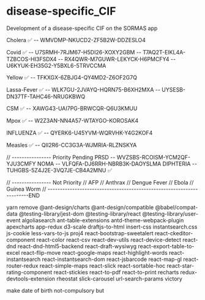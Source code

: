 # disease-specific_CIF
Development of a disease-specific CIF on the SORMAS app

Cholera ✅
-- WMVDMP-NKUCD2-ZF5B2W-DDZESLO4

Covid ✅
-- U7SRMH-7RJM67-H5DI26-XOXY2GBM
-- T7AQ2T-EIKL4A-TZBCOS-HI3FSDX4
-- RX4QWR-M7GUWR-LEKYCK-H6PMCFY4
-- U6KYUK-EH35G2-Y5BXL6-5TRVCCMA

Yellow ✅
-- TFKXGX-6ZBJG4-QY4MD2-Z6OF2G7Q

Lassa-Fever ✅
-- WLK7GU-2JVAYQ-HQRN75-B6XH2MXA
-- UYSESB-DN37TF-TAHC46-NRUGKBWQ

CSM ✅
-- XAWG43-UAI7PG-BRWCQR-Q6U3KMUU

Mpox ✅
-- W2Z3AN-NN4A57-WTAYGO-KOROSAK4

INFLUENZA ✅
-- QYERK6-U45YVM-WQRVHK-Y4G2KOF4

Measles ✅
-- QII2R6-CC3G3A-WJMRIA-RLZNSKYA

// ---------------- Priority Pending
PRSD
-- WVZSBS-RCOISM-YCM2QF-YJU3CMFY
NOMA
-- VLFQFA-DJ6RRH-NBRB3K-DAOYSLMA
DIPHTERIA
-- TUHGBS-5Z4J2E-3VQ7JE-CB4A2MNU ✅

// ---------------- Not Priority
// AFP
// Anthrax
// Dengue Fever
// Ebola
// Guinea Worm
// ----------------------------------------------------------------------END


 yarn remove @ant-design/charts @ant-design/compatible @babel/compat-data @testing-library/jest-dom @testing-library/react @testing-library/user-event algoliasearch ant-table-extensions antd-theme-webpack-plugin apexcharts app-redux d3-scale draftjs-to-html insert-css instantsearch.css js-cookie less-vars-to-js proj4 react-bootstrap-sweetalert react-ckeditor-component react-color react-csv react-dev-utils react-device-detect react-dnd react-dnd-html5-backend react-draft-wysiwyg react-export-table-to-excel react-flip-move react-google-maps react-highlight-words react-instantsearch react-instantsearch-dom react-jsbarcode react-map-gl react-router-redux react-simple-maps react-slick react-sortable-hoc react-star-rating-component react-stickies react-to-pdf react-to-print recharts redux-devtools-extension rheostat slick-carousel url-search-params victory

 make date of birth not-compulsory but 
